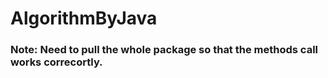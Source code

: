 # AlgorithmByJava
### Note: Need to pull the whole package so that the methods call works correcortly.
